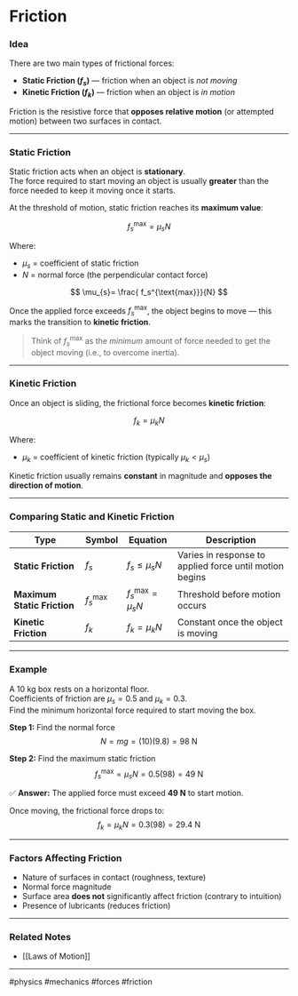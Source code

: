 # Friction

### Idea
There are two main types of frictional forces:

- **Static Friction ($f_s$)** — friction when an object is *not moving*  
- **Kinetic Friction ($f_k$)** — friction when an object is *in motion*

Friction is the resistive force that **opposes relative motion** (or attempted motion) between two surfaces in contact.

---

### Static Friction

Static friction acts when an object is **stationary**.  
The force required to start moving an object is usually **greater** than the force needed to keep it moving once it starts.

At the threshold of motion, static friction reaches its **maximum value**:

$$
f_s^{\text{max}} = \mu_s N
$$

Where:
- $\mu_s$ = coefficient of static friction  
- $N$ = normal force (the perpendicular contact force)

$$
\mu_{s}= \frac{ f_s^{\text{max}}}{N}
$$

Once the applied force exceeds $f_s^{\text{max}}$, the object begins to move — this marks the transition to **kinetic friction**.

> Think of $f_s^{\text{max}}$ as the *minimum* amount of force needed to get the object moving (i.e., to overcome inertia).

---

### Kinetic Friction

Once an object is sliding, the frictional force becomes **kinetic friction**:

$$
f_k = \mu_k N
$$

Where:
- $\mu_k$ = coefficient of kinetic friction (typically $\mu_k < \mu_s$)

Kinetic friction usually remains **constant** in magnitude and **opposes the direction of motion**.

---

### Comparing Static and Kinetic Friction

| Type | Symbol | Equation | Description |
|------|---------|-----------|-------------|
| **Static Friction** | $f_s$ | $f_s \leq \mu_s N$ | Varies in response to applied force until motion begins |
| **Maximum Static Friction** | $f_s^{\text{max}}$ | $f_s^{\text{max}} = \mu_s N$ | Threshold before motion occurs |
| **Kinetic Friction** | $f_k$ | $f_k = \mu_k N$ | Constant once the object is moving |

---

### Example

A 10 kg box rests on a horizontal floor.  
Coefficients of friction are $\mu_s = 0.5$ and $\mu_k = 0.3$.  
Find the minimum horizontal force required to start moving the box.

**Step 1:** Find the normal force  
$$
N = mg = (10)(9.8) = 98 \text{ N}
$$

**Step 2:** Find the maximum static friction  
$$
f_s^{\text{max}} = \mu_s N = 0.5(98) = 49 \text{ N}
$$

✅ **Answer:** The applied force must exceed **49 N** to start motion.

Once moving, the frictional force drops to:  
$$
f_k = \mu_k N = 0.3(98) = 29.4 \text{ N}
$$

---

### Factors Affecting Friction
- Nature of surfaces in contact (roughness, texture)
- Normal force magnitude
- Surface area **does not** significantly affect friction (contrary to intuition)
- Presence of lubricants (reduces friction)
---

### Related Notes
- [[Laws of Motion]]

---

#physics #mechanics #forces #friction
